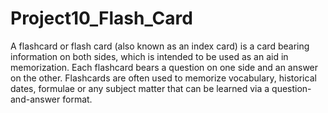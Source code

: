 # Project10_Flash_Card
A flashcard or flash card (also known as an index card) is a card bearing information on both sides, which is intended to be used as an aid in memorization.
Each flashcard bears a question on one side and an answer on the other. 
Flashcards are often used to memorize vocabulary, historical dates, formulae or any subject matter that can be learned via a question-and-answer format.
